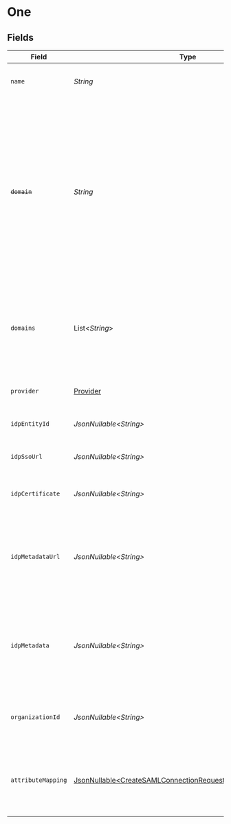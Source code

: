 # One


## Fields

| Field                                                                                                                                                                                                                                   | Type                                                                                                                                                                                                                                    | Required                                                                                                                                                                                                                                | Description                                                                                                                                                                                                                             |
| --------------------------------------------------------------------------------------------------------------------------------------------------------------------------------------------------------------------------------------- | --------------------------------------------------------------------------------------------------------------------------------------------------------------------------------------------------------------------------------------- | --------------------------------------------------------------------------------------------------------------------------------------------------------------------------------------------------------------------------------------- | --------------------------------------------------------------------------------------------------------------------------------------------------------------------------------------------------------------------------------------- |
| `name`                                                                                                                                                                                                                                  | *String*                                                                                                                                                                                                                                | :heavy_check_mark:                                                                                                                                                                                                                      | The name to use as a label for this SAML Connection                                                                                                                                                                                     |
| ~~`domain`~~                                                                                                                                                                                                                            | *String*                                                                                                                                                                                                                                | :heavy_check_mark:                                                                                                                                                                                                                      | : warning: ** DEPRECATED **: This will be removed in a future release, please migrate away from it as soon as possible.<br/><br/>The domain of your organization. Sign in flows using an email with this domain, will use this SAML Connection. |
| `domains`                                                                                                                                                                                                                               | List\<*String*>                                                                                                                                                                                                                         | :heavy_minus_sign:                                                                                                                                                                                                                      | The domains of your organization. Sign in flows using an email with one of these domains, will use this SAML Connection.                                                                                                                |
| `provider`                                                                                                                                                                                                                              | [Provider](../../models/operations/Provider.md)                                                                                                                                                                                         | :heavy_check_mark:                                                                                                                                                                                                                      | The IdP provider of the connection.                                                                                                                                                                                                     |
| `idpEntityId`                                                                                                                                                                                                                           | *JsonNullable\<String>*                                                                                                                                                                                                                 | :heavy_minus_sign:                                                                                                                                                                                                                      | The Entity ID as provided by the IdP                                                                                                                                                                                                    |
| `idpSsoUrl`                                                                                                                                                                                                                             | *JsonNullable\<String>*                                                                                                                                                                                                                 | :heavy_minus_sign:                                                                                                                                                                                                                      | The Single-Sign On URL as provided by the IdP                                                                                                                                                                                           |
| `idpCertificate`                                                                                                                                                                                                                        | *JsonNullable\<String>*                                                                                                                                                                                                                 | :heavy_minus_sign:                                                                                                                                                                                                                      | The X.509 certificate as provided by the IdP                                                                                                                                                                                            |
| `idpMetadataUrl`                                                                                                                                                                                                                        | *JsonNullable\<String>*                                                                                                                                                                                                                 | :heavy_minus_sign:                                                                                                                                                                                                                      | The URL which serves the IdP metadata. If present, it takes priority over the corresponding individual properties                                                                                                                       |
| `idpMetadata`                                                                                                                                                                                                                           | *JsonNullable\<String>*                                                                                                                                                                                                                 | :heavy_minus_sign:                                                                                                                                                                                                                      | The XML content of the IdP metadata file. If present, it takes priority over the corresponding individual properties                                                                                                                    |
| `organizationId`                                                                                                                                                                                                                        | *JsonNullable\<String>*                                                                                                                                                                                                                 | :heavy_minus_sign:                                                                                                                                                                                                                      | The ID of the organization to which users of this SAML Connection will be added                                                                                                                                                         |
| `attributeMapping`                                                                                                                                                                                                                      | [JsonNullable\<CreateSAMLConnectionRequestBodyAttributeMapping>](../../models/operations/CreateSAMLConnectionRequestBodyAttributeMapping.md)                                                                                            | :heavy_minus_sign:                                                                                                                                                                                                                      | Define the attribute name mapping between Identity Provider and Clerk's user properties                                                                                                                                                 |
